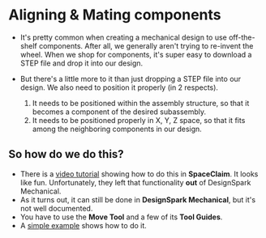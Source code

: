 # Aligning & Mating components

* It's pretty common when creating a mechanical design to use off-the-shelf components. After all, we generally aren't trying to re-invent the wheel. When we shop for components, it's super easy to download a STEP file and drop it into our design.

* But there's a little more to it than just dropping a STEP file into our design. We also need to position it properly (in 2 respects).
    1. It needs to be positioned within the assembly structure, so that it becomes a component of the desired subassembly.
    2. It needs to be positioned properly in X, Y, Z space, so that it fits among the neighboring components in our design.

## So how do we do this?

* There is a [video tutorial](https://www.youtube.com/watch?v=7yrhunri-HE) showing how to do this in **SpaceClaim**. It looks like fun. Unfortunately, they left that functionality **out** of DesignSpark Mechanical.
* As it turns out, it can still be done in **DesignSpark Mechanical**, but it's not well documented.
* You have to use the **Move Tool** and a few of its **Tool Guides**.
* A [simple example](mate-align-dsm.md) shows how to do it.
